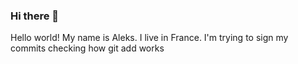 ### Hi there 👋

Hello world! My name is Aleks. I live in France.
I'm trying to sign my commits
checking how git add works